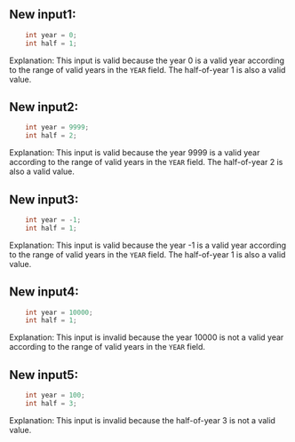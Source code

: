 ## New input1:
```java
    int year = 0;
    int half = 1;
```
Explanation: This input is valid because the year 0 is a valid year according to the range of valid years in the `YEAR` field. The half-of-year 1 is also a valid value.

## New input2:
```java
    int year = 9999;
    int half = 2;
```
Explanation: This input is valid because the year 9999 is a valid year according to the range of valid years in the `YEAR` field. The half-of-year 2 is also a valid value.

## New input3:
```java
    int year = -1;
    int half = 1;
```
Explanation: This input is valid because the year -1 is a valid year according to the range of valid years in the `YEAR` field. The half-of-year 1 is also a valid value.

## New input4:
```java
    int year = 10000;
    int half = 1;
```
Explanation: This input is invalid because the year 10000 is not a valid year according to the range of valid years in the `YEAR` field.

## New input5:
```java
    int year = 100;
    int half = 3;
```
Explanation: This input is invalid because the half-of-year 3 is not a valid value.
